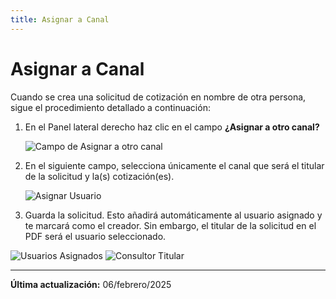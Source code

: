 ```yaml
---
title: Asignar a Canal
---
```


# Asignar a Canal

Cuando se crea una solicitud de cotización en nombre de otra persona, sigue el procedimiento detallado a continuación:

1. En el Panel lateral derecho haz clic en el campo **¿Asignar a otro canal?**

   ![Campo de Asignar a otro canal](/img/AsignarCanalCheck.png)

2. En el siguiente campo, selecciona únicamente el canal que será el titular de la solicitud y la(s) cotización(es).

   ![Asignar Usuario](/img/AsignarUsuario.png)

3. Guarda la solicitud. Esto añadirá automáticamente al usuario asignado y te marcará como el creador. Sin embargo, el titular de la solicitud en el PDF será el usuario seleccionado.

  ![Usuarios Asignados](/img/UsuariosAsignados.png)
  ![Consultor Titular](/img/ConsultorTitular.png)

---

**Última actualización:** 06/febrero/2025
